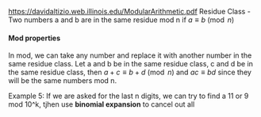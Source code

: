https://davidaltizio.web.illinois.edu/ModularArithmetic.pdf
Residue Class - Two numbers a and b are in the same residue mod n if $a \equiv b \pmod{n}$
#### Mod properties
In mod, we can take any number and replace it with another number in the same residue class.
Let a and b be in the same residue class, c and d be in the same residue class, then
$a+c \equiv b+d \pmod{n}$ and $ac \equiv bd$ since they will be the same numbers mod n.

Example 5:
If we are asked for the last n digits, we can try to find a 11 or 9 mod 10^k, tjhen use **binomial expansion** to cancel out all 
